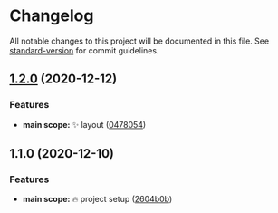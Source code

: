 # Changelog

All notable changes to this project will be documented in this file. See [standard-version](https://github.com/conventional-changelog/standard-version) for commit guidelines.

## [1.2.0](https://github.com/imran-ib/video-chat-editor-client/compare/v1.1.0...v1.2.0) (2020-12-12)


### Features

* **main scope:** :sparkles: layout ([0478054](https://github.com/imran-ib/video-chat-editor-client/commit/04780547764c4feb95a1a3963b26e2c400e5422e))

## 1.1.0 (2020-12-10)


### Features

* **main scope:** :fire: project setup ([2604b0b](https://github.com/imran-ib/video-chat-editor-client/commit/2604b0b9904e0aeb2c177186ef4554ba9dacaae4))
